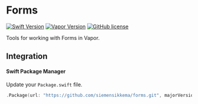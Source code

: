 # Forms

[![Swift Version](https://img.shields.io/badge/Swift-3.1-brightgreen.svg)](http://swift.org)
[![Vapor Version](https://img.shields.io/badge/Vapor-2-F6CBCA.svg)](http://vapor.codes)
[![GitHub license](https://img.shields.io/badge/license-MIT-blue.svg)](https://raw.githubusercontent.com/nodes-vapor/template/master/LICENSE)

Tools for working with Forms in Vapor.

## Integration

####  Swift Package Manager
Update your `Package.swift` file.
```swift
.Package(url: "https://github.com/siemensikkema/forms.git", majorVersion: 0)
```

